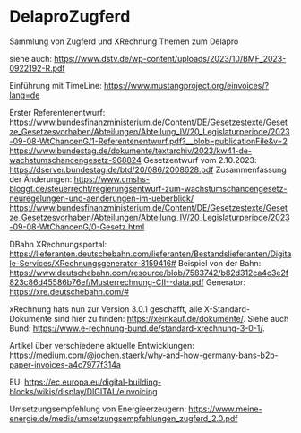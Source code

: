 # DelaproZugferd
Sammlung von Zugferd und XRechnung Themen zum Delapro

siehe auch: https://www.dstv.de/wp-content/uploads/2023/10/BMF_2023-0922192-R.pdf

Einführung mit TimeLine: https://www.mustangproject.org/einvoices/?lang=de

Erster Referentenentwurf: https://www.bundesfinanzministerium.de/Content/DE/Gesetzestexte/Gesetze_Gesetzesvorhaben/Abteilungen/Abteilung_IV/20_Legislaturperiode/2023-09-08-WtChancenG/1-Referentenentwurf.pdf?__blob=publicationFile&v=2
https://www.bundestag.de/dokumente/textarchiv/2023/kw41-de-wachstumschancengesetz-968824
Gesetzentwurf vom 2.10.2023: https://dserver.bundestag.de/btd/20/086/2008628.pdf
Zusammenfassung der Änderungen: https://www.cmshs-bloggt.de/steuerrecht/regierungsentwurf-zum-wachstumschancengesetz-neuregelungen-und-aenderungen-im-ueberblick/
https://www.bundesfinanzministerium.de/Content/DE/Gesetzestexte/Gesetze_Gesetzesvorhaben/Abteilungen/Abteilung_IV/20_Legislaturperiode/2023-09-08-WtChancenG/0-Gesetz.html

DBahn XRechnungsportal: https://lieferanten.deutschebahn.com/lieferanten/Bestandslieferanten/Digitale-Services/XRechnungsgenerator-8159416#
Beispiel von der Bahn: https://www.deutschebahn.com/resource/blob/7583742/b82d312ca4c3e2f823c86d45586b76ef/Musterrechnung-CII--data.pdf
Generator: https://xre.deutschebahn.com/#

xRechnung hats nun zur Version 3.0.1 geschafft, alle X-Standard-Dokumente sind hier zu finden: https://xeinkauf.de/dokumente/. Siehe auch Bund: https://www.e-rechnung-bund.de/standard-xrechnung-3-0-1/.

Artikel über verschiedene aktuelle Entwicklungen: https://medium.com/@jochen.staerk/why-and-how-germany-bans-b2b-paper-invoices-a4c7977f314a

EU: https://ec.europa.eu/digital-building-blocks/wikis/display/DIGITAL/eInvoicing

Umsetzungsempfehlung von Energieerzeugern: https://www.meine-energie.de/media/umsetzungsempfehlungen_zugferd_2.0.pdf
